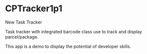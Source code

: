 # CPTracker1p1
New Task Tracker


Task tracker with integrated barcode class use to track and display parcel/package.

This app is a demo to display the potential of developer skills.

